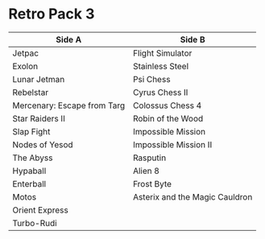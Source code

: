 # Retro Pack 3

| **Side A**                  | **Side B**                     |
| --------------------------- | ------------------------------ |
| Jetpac                      | Flight Simulator               |
| Exolon                      | Stainless Steel                |
| Lunar Jetman                | Psi Chess                      |
| Rebelstar                   | Cyrus Chess II                 |
| Mercenary: Escape from Targ | Colossus Chess 4               |
| Star Raiders II             | Robin of the Wood              |
| Slap Fight                  | Impossible Mission             |
| Nodes of Yesod              | Impossible Mission II          |
| The Abyss                   | Rasputin                       |
| Hypaball                    | Alien 8                        |
| Enterball                   | Frost Byte                     |
| Motos                       | Asterix and the Magic Cauldron |
| Orient Express              |                                |
| Turbo-Rudi                  |                                |

